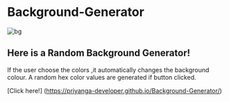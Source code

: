 # Background-Generator
![bg](https://github.com/Priyanga-Developer/Background-Generator/assets/144471073/57e89a9e-9c31-46f3-b1f8-66c439c3f413)

Here is a Random Background Generator!
---------------------------

If the user choose the colors ,it automatically changes the background colour.
A random hex color values are generated if button clicked.

[Click here!] (https://priyanga-developer.github.io/Background-Generator/)
